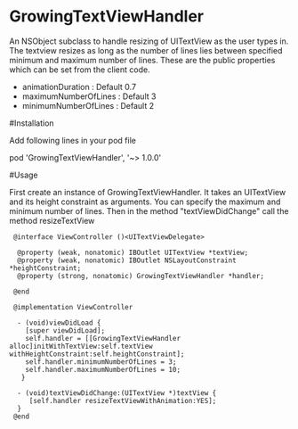 # GrowingTextViewHandler
An NSObject subclass to handle resizing of UITextView as the user types in. The textview resizes as long as the number of lines lies between specified minimum and maximum number of lines. 
These are the public properties which can be set from the client code.
  * animationDuration    : Default 0.7
  * maximumNumberOfLines : Default 3
  * minimumNumberOfLines : Default 2

#Installation

Add following lines in your pod file  

pod 'GrowingTextViewHandler', '~> 1.0.0'

#Usage

First create an instance of GrowingTextViewHandler. It takes an UITextView and its height constraint as arguments. You can specify the maximum and minimum number of lines. Then in the method "textViewDidChange" call the method resizeTextView  

     @interface ViewController ()<UITextViewDelegate>

      @property (weak, nonatomic) IBOutlet UITextView *textView;
      @property (weak, nonatomic) IBOutlet NSLayoutConstraint *heightConstraint;
      @property (strong, nonatomic) GrowingTextViewHandler *handler;

     @end

     @implementation ViewController

      - (void)viewDidLoad {
        [super viewDidLoad];
        self.handler = [[GrowingTextViewHandler alloc]initWithTextView:self.textView withHeightConstraint:self.heightConstraint];
        self.handler.minimumNumberOfLines = 3;
        self.handler.maximumNumberOfLines = 10;
       }

      - (void)textViewDidChange:(UITextView *)textView {
         [self.handler resizeTextViewWithAnimation:YES];
      }
     @end

